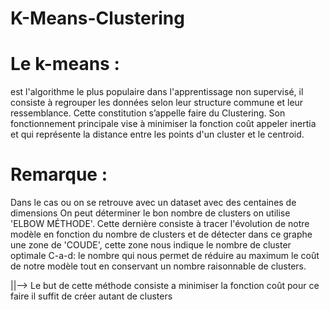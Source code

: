 # K-Means-Clustering
# Le k-means :
est l'algorithme le plus populaire dans l'apprentissage non supervisé, il consiste à regrouper les données selon leur structure commune  et leur ressemblance. Cette constitution s’appelle faire du Clustering. Son fonctionnement principale vise à minimiser la fonction coût appeler inertia et qui représente la distance entre les points d'un cluster et le centroid.
# Remarque :
Dans le cas ou on se retrouve avec un dataset avec des centaines de dimensions 
On peut déterminer le bon nombre de clusters on utilise 'ELBOW MÉTHODE'. Cette dernière consiste à tracer l'évolution de notre 
modèle en fonction du nombre de clusters et de détecter dans ce graphe une zone de 'COUDE', cette zone nous indique le nombre de cluster optimale
C-a-d: le nombre  qui nous permet de réduire au maximum le coût de notre modèle tout en conservant un nombre raisonnable de clusters.

||--> Le but de cette méthode consiste a minimiser la fonction coût pour ce faire il suffit de créer autant de clusters 



